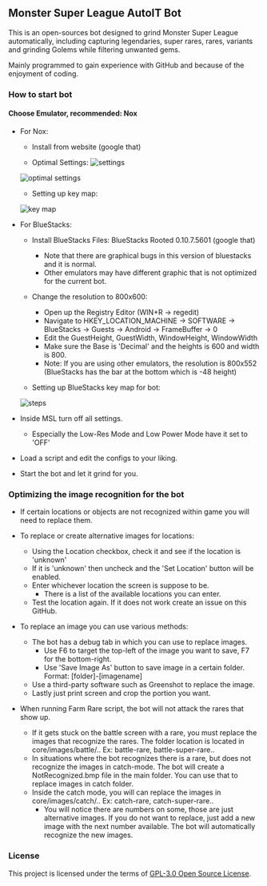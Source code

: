 ## Monster Super League AutoIT Bot

This is an open-sources bot designed to grind Monster Super League automatically, including capturing legendaries, super rares, rares, variants and grinding Golems while filtering unwanted gems. 

Mainly programmed to gain experience with GitHub and because of the enjoyment of coding.

### How to start bot
#### Choose Emulator, recommended: Nox

- For Nox:
   - Install from website (google that)
   
   - Optimal Settings: ![settings](https://i.imgur.com/ck4kF1s.png)
   
   ![optimal settings](https://i.imgur.com/Nggy0H9.png)
   
   - Setting up key map:
   
   ![key map](https://i.imgur.com/bHBHFWF.png)

- For BlueStacks:
   - Install BlueStacks Files:
   BlueStacks Rooted 0.10.7.5601 (google that)
      - Note that there are graphical bugs in this version of bluestacks and it is normal.
      - Other emulators may have different graphic that is not optimized for the current bot.

   - Change the resolution to 800x600:
     - Open up the Registry Editor (WIN+R -> regedit)
     - Navigate to HKEY_LOCATION_MACHINE -> SOFTWARE -> BlueStacks -> Guests -> Android -> FrameBuffer -> 0
     - Edit the GuestHeight, GuestWidth, WindowHeight, WindowWidth 
     - Make sure the Base is 'Decimal' and the heights is 600 and width is 800.
     - Note: If you are using other emulators, the resolution is 800x552 (BlueStacks has the bar at the bottom which is -48 height)

   - Setting up BlueStacks key map for bot:

   ![steps](http://i.imgur.com/8f98olQ.gif "Step-by-Step")

- Inside MSL turn off all settings.
  - Especially the Low-Res Mode and Low Power Mode have it set to 'OFF'
  
- Load a script and edit the configs to your liking.

- Start the bot and let it grind for you.

### Optimizing the image recognition for the bot
- If certain locations or objects are not recognized within game you will need to replace them.

- To replace or create alternative images for locations:
   - Using the Location checkbox, check it and see if the location is 'unknown'
   - If it is 'unknown' then uncheck and the 'Set Location' button will be enabled.
   - Enter whichever location the screen is suppose to be.
      - There is a list of the available locations you can enter.
   - Test the location again. If it does not work create an issue on this GitHub.

- To replace an image you can use various methods:
  - The bot has a debug tab in which you can use to replace images.
    - Use F6 to target the top-left of the image you want to save, F7 for the bottom-right.
    - Use 'Save Image As' button to save image in a certain folder. Format: [folder]-[imagename]
  - Use a third-party software such as Greenshot to replace the image.
  - Lastly just print screen and crop the portion you want.
  
- When running Farm Rare script, the bot will not attack the rares that show up.
  - If it gets stuck on the battle screen with a rare, you must replace the images that recognize the rares. The folder location is located in core/images/battle/.. Ex: battle-rare, battle-super-rare..
  - In situations where the bot recognizes there is a rare, but does not recognize the images in catch-mode. The bot will create a NotRecognized.bmp file in the main folder. You can use that to replace images in catch folder.
  - Inside the catch mode, you will can replace the images in core/images/catch/.. Ex: catch-rare, catch-super-rare..
    - You will notice there are numbers on some, those are just alternative images. If you do not want to replace, just add a new image with the next number available. The bot will automatically recognize the new images.
    
### License

This project is licensed under the terms of [GPL-3.0 Open Source License](https://github.com/GkevinOD/msl-bot/blob/master/LICENSE).
